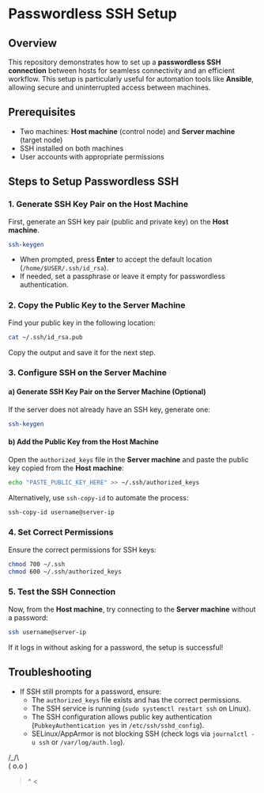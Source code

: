 # Passwordless SSH Setup

## Overview
This repository demonstrates how to set up a **passwordless SSH connection** between hosts for seamless connectivity and an efficient workflow. This setup is particularly useful for automation tools like **Ansible**, allowing secure and uninterrupted access between machines.

## Prerequisites
- Two machines: **Host machine** (control node) and **Server machine** (target node)
- SSH installed on both machines
- User accounts with appropriate permissions

## Steps to Setup Passwordless SSH

### 1. Generate SSH Key Pair on the Host Machine
First, generate an SSH key pair (public and private key) on the **Host machine**.

```bash
ssh-keygen
```
- When prompted, press **Enter** to accept the default location (`/home/$USER/.ssh/id_rsa`).
- If needed, set a passphrase or leave it empty for passwordless authentication.

### 2. Copy the Public Key to the Server Machine
Find your public key in the following location:

```bash
cat ~/.ssh/id_rsa.pub
```
Copy the output and save it for the next step.

### 3. Configure SSH on the Server Machine
#### a) Generate SSH Key Pair on the Server Machine (Optional)
If the server does not already have an SSH key, generate one:

```bash
ssh-keygen
```

#### b) Add the Public Key from the Host Machine
Open the `authorized_keys` file in the **Server machine** and paste the public key copied from the **Host machine**:

```bash
echo "PASTE_PUBLIC_KEY_HERE" >> ~/.ssh/authorized_keys
```
Alternatively, use `ssh-copy-id` to automate the process:

```bash
ssh-copy-id username@server-ip
```

### 4. Set Correct Permissions
Ensure the correct permissions for SSH keys:

```bash
chmod 700 ~/.ssh
chmod 600 ~/.ssh/authorized_keys
```

### 5. Test the SSH Connection
Now, from the **Host machine**, try connecting to the **Server machine** without a password:

```bash
ssh username@server-ip
```
If it logs in without asking for a password, the setup is successful!

## Troubleshooting
- If SSH still prompts for a password, ensure:
  - The `authorized_keys` file exists and has the correct permissions.
  - The SSH service is running (`sudo systemctl restart ssh` on Linux).
  - The SSH configuration allows public key authentication (`PubkeyAuthentication yes` in `/etc/ssh/sshd_config`).
  - SELinux/AppArmor is not blocking SSH (check logs via `journalctl -u ssh` or `/var/log/auth.log`).


 /\_/\  
( o.o ) 
 > ^ <


